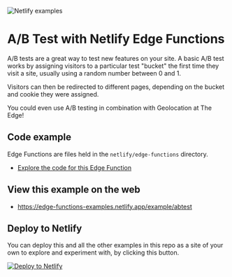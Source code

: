 ![Netlify examples](https://user-images.githubusercontent.com/5865/159468750-df1c2783-39b2-40da-9c0f-971f72a7ea3f.png)

# A/B Test with Netlify Edge Functions

A/B tests are a great way to test new features on your site. A basic A/B test works by assigning visitors to a
particular test "bucket" the first time they visit a site, usually using a random number between 0 and 1.

Visitors can then be redirected to different pages, depending on the bucket and cookie they were assigned.

You could even use A/B testing in combination with Geolocation at The Edge!

## Code example

Edge Functions are files held in the `netlify/edge-functions` directory.

- [Explore the code for this Edge Function](../../netlify/edge-functions/abtest.ts)

## View this example on the web

- https://edge-functions-examples.netlify.app/example/abtest

## Deploy to Netlify

You can deploy this and all the other examples in this repo as a site of your own to explore and experiment with, by
clicking this button.

[![Deploy to Netlify](https://www.netlify.com/img/deploy/button.svg)](https://app.netlify.com/start/deploy?repository=https://github.com/netlify/examples/&create_from_path=examples/edge-functions/&utm_campaign=dx-examples&utm_source=edge-functions-examples&utm_medium=web&utm_content=Deploy%20Edge%20Functions%20Examples%20to%20Netlify)
